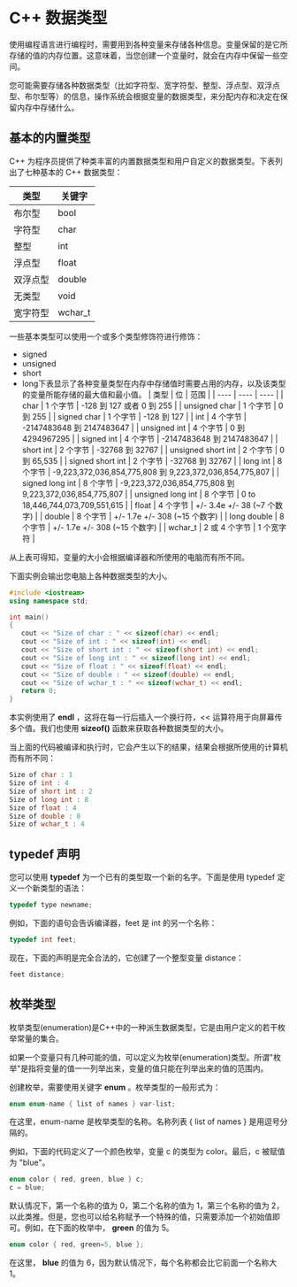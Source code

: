 # C++ 数据类型

使用编程语言进行编程时，需要用到各种变量来存储各种信息。变量保留的是它所存储的值的内存位置。这意味着，当您创建一个变量时，就会在内存中保留一些空间。

您可能需要存储各种数据类型（比如字符型、宽字符型、整型、浮点型、双浮点型、布尔型等）的信息，操作系统会根据变量的数据类型，来分配内存和决定在保留内存中存储什么。

## 基本的内置类型

C++ 为程序员提供了种类丰富的内置数据类型和用户自定义的数据类型。下表列出了七种基本的 C++ 数据类型：

| 类型 | 关键字 |
| ---- | ---- |
| 布尔型 | bool |
| 字符型 | char |
| 整型 | int |
| 浮点型 | float |
| 双浮点型 | double |
| 无类型 | void |
| 宽字符型 | wchar_t |

一些基本类型可以使用一个或多个类型修饰符进行修饰：

 * signed
 * unsigned
 * short
 * long下表显示了各种变量类型在内存中存储值时需要占用的内存，以及该类型的变量所能存储的最大值和最小值。
| 类型 | 位 | 范围 |
| ---- | ---- | ---- |
| char | 1 个字节 | -128 到 127 或者 0 到 255 |
| unsigned char | 1 个字节 | 0 到 255 |
| signed char | 1 个字节 | -128 到 127 |
| int | 4 个字节 | -2147483648 到 2147483647 |
| unsigned int | 4 个字节 | 0 到 4294967295 |
| signed int | 4 个字节 | -2147483648 到 2147483647 |
| short int | 2 个字节 | -32768 到 32767 |
| unsigned short int | 2 个字节 | 0 到 65,535 |
| signed short int | 2 个字节 | -32768 到 32767 |
| long int | 8 个字节 | -9,223,372,036,854,775,808 到 9,223,372,036,854,775,807 |
| signed long int | 8 个字节 | -9,223,372,036,854,775,808 到 9,223,372,036,854,775,807 |
| unsigned long int | 8 个字节 | 0 to 18,446,744,073,709,551,615 |
| float | 4 个字节 | +/- 3.4e +/- 38 (~7 个数字) |
| double | 8 个字节 | +/- 1.7e +/- 308 (~15 个数字) |
| long double | 8 个字节 | +/- 1.7e +/- 308 (~15 个数字) |
| wchar_t | 2 或 4 个字节 | 1 个宽字符 |

从上表可得知，变量的大小会根据编译器和所使用的电脑而有所不同。

下面实例会输出您电脑上各种数据类型的大小。

```C++
#include <iostream>
using namespace std;

int main()
{
   cout << "Size of char : " << sizeof(char) << endl;
   cout << "Size of int : " << sizeof(int) << endl;
   cout << "Size of short int : " << sizeof(short int) << endl;
   cout << "Size of long int : " << sizeof(long int) << endl;
   cout << "Size of float : " << sizeof(float) << endl;
   cout << "Size of double : " << sizeof(double) << endl;
   cout << "Size of wchar_t : " << sizeof(wchar_t) << endl;
   return 0;
}
```

本实例使用了  **endl** ，这将在每一行后插入一个换行符，&lt;&lt; 运算符用于向屏幕传多个值。我们也使用  **sizeof()**  函数来获取各种数据类型的大小。

当上面的代码被编译和执行时，它会产生以下的结果，结果会根据所使用的计算机而有所不同：

```C++
Size of char : 1
Size of int : 4
Size of short int : 2
Size of long int : 8
Size of float : 4
Size of double : 8
Size of wchar_t : 4
```

## typedef 声明

您可以使用  **typedef**  为一个已有的类型取一个新的名字。下面是使用 typedef 定义一个新类型的语法：

```C++
typedef type newname; 
```

例如，下面的语句会告诉编译器，feet 是 int 的另一个名称：

```C++
typedef int feet;
```

现在，下面的声明是完全合法的，它创建了一个整型变量 distance：

```C++
feet distance;
```

## 枚举类型

枚举类型(enumeration)是C++中的一种派生数据类型，它是由用户定义的若干枚举常量的集合。

如果一个变量只有几种可能的值，可以定义为枚举(enumeration)类型。所谓"枚举"是指将变量的值一一列举出来，变量的值只能在列举出来的值的范围内。

创建枚举，需要使用关键字  **enum** 。枚举类型的一般形式为：

```C++
enum enum-name { list of names } var-list; 
```

在这里，enum-name 是枚举类型的名称。名称列表 { list of names } 是用逗号分隔的。

例如，下面的代码定义了一个颜色枚举，变量 c 的类型为 color。最后，c 被赋值为 "blue"。

```C++
enum color { red, green, blue } c;
c = blue;
```

默认情况下，第一个名称的值为 0，第二个名称的值为 1，第三个名称的值为 2，以此类推。但是，您也可以给名称赋予一个特殊的值，只需要添加一个初始值即可。例如，在下面的枚举中， **green**  的值为 5。

```C++
enum color { red, green=5, blue };
```

在这里， **blue**  的值为 6，因为默认情况下，每个名称都会比它前面一个名称大 1。
